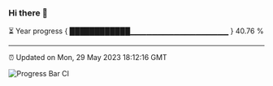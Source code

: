 ### Hi there 👋

⏳ Year progress { ████████████▁▁▁▁▁▁▁▁▁▁▁▁▁▁▁▁▁▁ } 40.76 %

---

⏰ Updated on Mon, 29 May 2023 18:12:16 GMT

![Progress Bar CI](https://github.com/liununu/liununu/workflows/Progress%20Bar%20CI/badge.svg)
